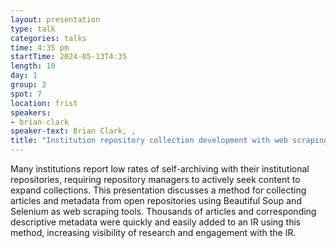 ```yaml
---
layout: presentation
type: talk
categories: talks
time: 4:35 pm
startTime: 2024-05-13T4:35
length: 10
day: 1
group: 2
spot: 7
location: frist
speakers:
- brian-clark
speaker-text: Brian Clark, , 
title: "Institution repository collection development with web scraping"
---
```

Many institutions report low rates of self-archiving with their institutional repositories, requiring repository managers to actively seek content to expand collections. This presentation discusses a method for collecting articles and metadata from open repositories using Beautiful Soup and Selenium as web scraping tools. Thousands of articles and corresponding descriptive metadata were quickly and easily added to an IR using this method, increasing visibility of research and engagement with the IR.
